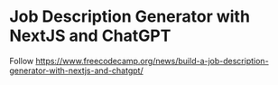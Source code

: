 # Job Description Generator with NextJS and ChatGPT

Follow https://www.freecodecamp.org/news/build-a-job-description-generator-with-nextjs-and-chatgpt/
